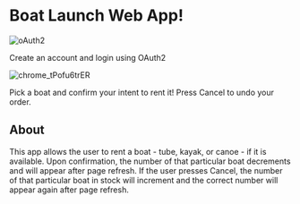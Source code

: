 # Boat Launch Web App!

![oAuth2](https://github.com/ryanosu/Boat_Launch/assets/86269596/5581f98a-83f3-4cfa-8b36-1aac94484219)

Create an account and login using OAuth2

![chrome_tPofu6trER](https://github.com/ryanosu/Boat_Launch/assets/86269596/6f276783-2b24-4fcd-b205-7cc221e74d2b)

Pick a boat and confirm your intent to rent it! Press Cancel to undo your order.

<h2>About</h2>
This app allows the user to rent a boat - tube, kayak, or canoe - if it is available. Upon confirmation, the number of that particular boat decrements and will appear after page refresh. If the user presses Cancel, the number of that particular boat in stock will increment and the correct number will appear again after page refresh.
